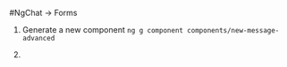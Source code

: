 #NgChat -> Forms

1. Generate a new component
  `ng g component components/new-message-advanced`

2. 